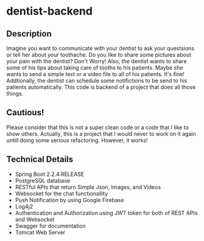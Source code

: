 # dentist-backend
## Description
Imagine you want to communicate with your dentist to ask your questsions or tell her about your toothache. Do you like to share some pictures about your pain with the dentist? Don't Worry! Also, the dentist wants to share some of his tips about taking care of tooths to his patients. Maybe she wants to send a simple text or a video file to all of his patients. It's fine! Addtionally, the dentist can schedule some notifictions to be send to his patients automatically. This code is backend of a project that does all those things. 

## Cautious! 
Please consider that this is not a super clean code or a code that I like to show others. Actually, this is a project that I would never to work on it again untill doing some serious refactoring. However, it works!

## Technical Details
- Spring Boot 2.2.4.RELEASE
- PostgreSQL database
- RESTful APIs that return Simple Json, Images, and Videos
- Websocket for the chat functionallity
- Push Notification by using Google Firebase
- Log4j2
- Authentication and Authorization using JWT token for both of REST APIs and Websocket
- Swagger for documentation
- Tomcat Web Server
